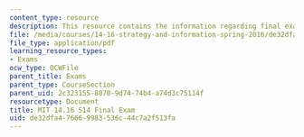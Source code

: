 ```yaml
---
content_type: resource
description: This resource contains the information regarding final exam.
file: /media/courses/14-16-strategy-and-information-spring-2016/de32dfa476669983536c44c7a2f513fa_MIT14_16S16_Final_Exam.pdf
file_type: application/pdf
learning_resource_types:
- Exams
ocw_type: OCWFile
parent_title: Exams
parent_type: CourseSection
parent_uid: 2c323155-8070-9d74-74b4-a74d3c75114f
resourcetype: Document
title: MIT 14.16 S14 Final Exam
uid: de32dfa4-7666-9983-536c-44c7a2f513fa
---
```

